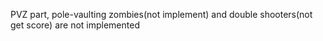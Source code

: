 PVZ part, pole-vaulting zombies(not implement) and double shooters(not get score) are not implemented  
